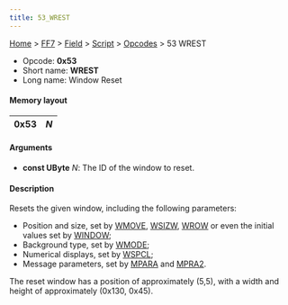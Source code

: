 ```yaml
---
title: 53_WREST
---
```


[Home](../../../../index.md) > [FF7](../../../../FF7.md) > [Field](../../../Field.md) > [Script](../../Script.md) > [Opcodes](../Opcodes.md) > 53 WREST

-   Opcode: **0x53**
-   Short name: **WREST**
-   Long name: Window Reset

#### Memory layout

| 0x53 | *N* |
|------|-----|

#### Arguments

-   **const UByte** *N*: The ID of the window to reset.

#### Description

Resets the given window, including the following parameters:

-   Position and size, set by [WMOVE](FF7/Field/Script/Opcodes/51_WMOVE "wikilink"), [WSIZW](FF7/Field/Script/Opcodes/2F_WSIZW "wikilink"), [WROW](FF7/Field/Script/Opcodes/55_WROW "wikilink") or even the initial values set by [WINDOW](50_WINDOW.md);
-   Background type, set by [WMODE](52_WMODE.md);
-   Numerical displays, set by [WSPCL](36_WSPCL.md);
-   Message parameters, set by [MPARA](FF7/Field/Script/Opcodes/41_MPARA "wikilink") and [MPRA2](42_MPRA2.md).

The reset window has a position of approximately (5,5), with a width and height of approximately (0x130, 0x45).
